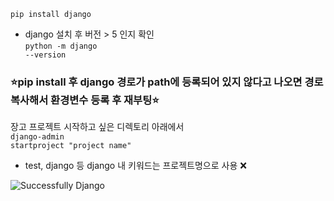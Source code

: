 <code>pip install django</code></br>
* django 설치 후 버전 > 5 인지 확인</br>
<code>python -m django --version</code></br>

### :star:pip install 후 django 경로가 path에 등록되어 있지 않다고 나오면 경로 복사해서 환경변수 등록 후 재부팅:star:</br>

장고 프로젝트 시작하고 싶은 디렉토리 아래에서</br>
<code>django-admin startproject "project name"</code></br>
* test, django 등 django 내 키워드는 프로젝트명으로 사용 :x:

![Successfully Django](/firstDjango.JPG)